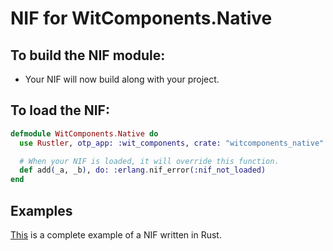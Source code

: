 # NIF for WitComponents.Native

## To build the NIF module:

- Your NIF will now build along with your project.

## To load the NIF:

```elixir
defmodule WitComponents.Native do
  use Rustler, otp_app: :wit_components, crate: "witcomponents_native"

  # When your NIF is loaded, it will override this function.
  def add(_a, _b), do: :erlang.nif_error(:nif_not_loaded)
end
```

## Examples

[This](https://github.com/rusterlium/NifIo) is a complete example of a NIF written in Rust.
